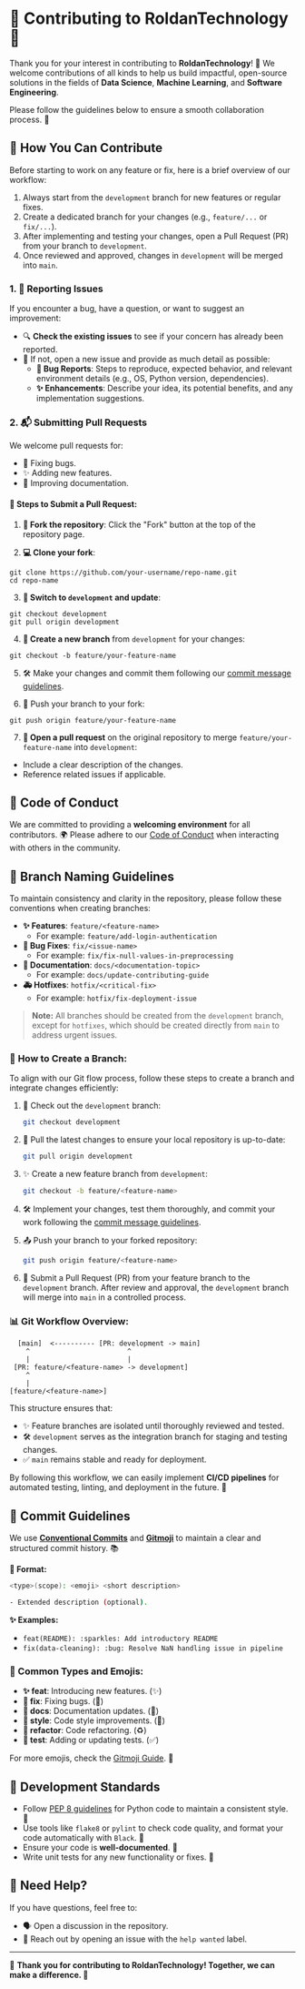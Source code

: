 # 🚀 Contributing to RoldanTechnology 🌟

Thank you for your interest in contributing to **RoldanTechnology**! 🎉 We welcome contributions of all kinds to help us build impactful, open-source solutions in the fields of **Data Science**, **Machine Learning**, and **Software Engineering**.

Please follow the guidelines below to ensure a smooth collaboration process. 🙌

## 🔧 How You Can Contribute

Before starting to work on any feature or fix, here is a brief overview of our workflow:
1. Always start from the `development` branch for new features or regular fixes.
2. Create a dedicated branch for your changes (e.g., `feature/...` or `fix/...`).
3. After implementing and testing your changes, open a Pull Request (PR) from your branch to `development`.
4. Once reviewed and approved, changes in `development` will be merged into `main`.

### 1. 🐛 Reporting Issues
If you encounter a bug, have a question, or want to suggest an improvement:
- 🔍 **Check the existing issues** to see if your concern has already been reported.
- 📝 If not, open a new issue and provide as much detail as possible:
  - **🐞 Bug Reports**: Steps to reproduce, expected behavior, and relevant environment details (e.g., OS, Python version, dependencies).
  - **✨ Enhancements**: Describe your idea, its potential benefits, and any implementation suggestions.

### 2. 📬 Submitting Pull Requests

We welcome pull requests for:
- 🐞 Fixing bugs.
- ✨ Adding new features.
- 📝 Improving documentation.

#### 🚀 Steps to Submit a Pull Request:
1. **🍴 Fork the repository**: Click the "Fork" button at the top of the repository page.

2. **💻 Clone your fork**:
```
git clone https://github.com/your-username/repo-name.git
cd repo-name
```

3. **🏁 Switch to `development` and update**:
```
git checkout development
git pull origin development
```

4. **🌿 Create a new branch** from `development` for your changes:
```
git checkout -b feature/your-feature-name
```

5. 🛠️ Make your changes and commit them following our [commit message guidelines](#-commit-guidelines).

6. 🔄 Push your branch to your fork:
```
git push origin feature/your-feature-name
```
   
7. **🚀 Open a pull request** on the original repository to merge `feature/your-feature-name` into `development`:   
- Include a clear description of the changes.
- Reference related issues if applicable.

## 🤝 Code of Conduct

We are committed to providing a **welcoming environment** for all contributors. 🌍 Please adhere to our [Code of Conduct](CODE_OF_CONDUCT.md) when interacting with others in the community.

## 🌿 Branch Naming Guidelines

To maintain consistency and clarity in the repository, please follow these conventions when creating branches:

- **✨ Features**: `feature/<feature-name>`
  - For example: `feature/add-login-authentication`
- **🐞 Bug Fixes**: `fix/<issue-name>`
  - For example: `fix/fix-null-values-in-preprocessing`
- **📝 Documentation**: `docs/<documentation-topic>`
  - For example: `docs/update-contributing-guide`
- **🚑 Hotfixes**: `hotfix/<critical-fix>`
  - For example: `hotfix/fix-deployment-issue`

> **Note:** All branches should be created from the `development` branch, except for `hotfixes`, which should be created directly from `main` to address urgent issues.

### 🌱 **How to Create a Branch:**

To align with our Git flow process, follow these steps to create a branch and integrate changes efficiently:

1. 🏁 Check out the `development` branch:
   ```bash
   git checkout development
   ```

2. 🔄 Pull the latest changes to ensure your local repository is up-to-date:
   ```bash
   git pull origin development
   ```

3. ✨ Create a new feature branch from `development`:
   ```bash
   git checkout -b feature/<feature-name>
   ```

4. 🛠️ Implement your changes, test them thoroughly, and commit your work following the [commit message guidelines](#-commit-guidelines).

5. 📤 Push your branch to your forked repository:
   ```bash
   git push origin feature/<feature-name>
   ```

6. 🚀 Submit a Pull Request (PR) from your feature branch to the `development` branch. After review and approval, the `development` branch will merge into `main` in a controlled process.

### 📊 Git Workflow Overview:

```
  [main]  <---------- [PR: development -> main]
    ^                        ^
    |                        |
 [PR: feature/<feature-name> -> development]
    ^
    |
[feature/<feature-name>]
```

This structure ensures that:
- ✨ Feature branches are isolated until thoroughly reviewed and tested.
- 🛠️ `development` serves as the integration branch for staging and testing changes.
- ✅ `main` remains stable and ready for deployment.

By following this workflow, we can easily implement **CI/CD pipelines** for automated testing, linting, and deployment in the future. 🚀

## 📝 Commit Guidelines

We use **[Conventional Commits](https://www.conventionalcommits.org/en/v1.0.0/)** and **[Gitmoji](https://gitmoji.dev/)** to maintain a clear and structured commit history. 📚

**🔖 Format:**
```bash
<type>(scope): <emoji> <short description>

- Extended description (optional).
```

**✨ Examples:**
- `feat(README): :sparkles: Add introductory README`
- `fix(data-cleaning): :bug: Resolve NaN handling issue in pipeline`

### 🔖 Common Types and Emojis:
- **✨ feat**: Introducing new features. (:sparkles:)
- **🐞 fix**: Fixing bugs. (:bug:)
- **📝 docs**: Documentation updates. (:memo:)
- **🎨 style**: Code style improvements. (:art:)
- **🔄 refactor**: Code refactoring. (:recycle:)
- **🧪 test**: Adding or updating tests. (:white_check_mark:)

For more emojis, check the [Gitmoji Guide](https://gitmoji.dev/). 🎉

## 🧹 Development Standards

- Follow [PEP 8 guidelines](https://peps.python.org/pep-0008/) for Python code to maintain a consistent style. 🐍
- Use tools like `flake8` or `pylint` to check code quality, and format your code automatically with `Black`. 🎨
- Ensure your code is **well-documented**. 📄
- Write unit tests for any new functionality or fixes. 🧪

## 🤔 Need Help?

If you have questions, feel free to:
- 🗣 Open a discussion in the repository.
- 🛟 Reach out by opening an issue with the `help wanted` label.

---

🌟 **Thank you for contributing to RoldanTechnology! Together, we can make a difference. 🚀**
